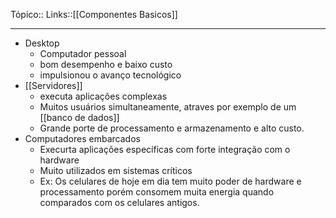 Tópico::
Links::[[Componentes Basicos]]

---

- Desktop
	- Computador pessoal
	- bom desempenho e baixo custo
	- impulsionou  o avanço tecnológico 
- [[Servidores]]
	- executa aplicações complexas
	- Muitos usuários  simultaneamente, atraves por exemplo de um [[banco de dados]]
	- Grande porte de processamento e armazenamento e alto custo.
- Computadores embarcados
	- Execurta aplicações específicas  com forte integração com o hardware
	- Muito utilizados em sistemas críticos
	- Ex: Os celulares de hoje em dia tem muito poder de hardware e processamento porém consomem muita energia quando comparados com os celulares antigos.